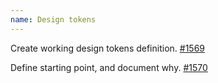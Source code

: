 ```yaml
---
name: Design tokens
---
```


<todo>Create working design tokens definition. [#1569](https://gitlab.com/gitlab-org/gitlab-services/design.gitlab.com/-/issues/1569)</todo>

<todo>Define starting point, and document why. [#1570](https://gitlab.com/gitlab-org/gitlab-services/design.gitlab.com/-/issues/1569)</todo>

